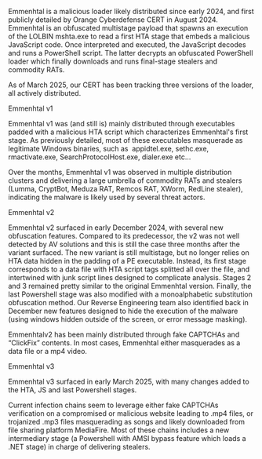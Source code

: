 Emmenhtal is a malicious loader likely distributed since early 2024, and first publicly detailed by Orange Cyberdefense CERT in August 2024.
Emmenhtal is an obfuscated multistage payload that spawns an execution of the LOLBIN mshta.exe to read a first HTA stage that embeds a malicious JavaScript code. Once interpreted and executed, the JavaScript decodes and runs a PowerShell script. The latter decrypts an obfuscated PowerShell loader which finally downloads and runs final-stage stealers and commodity RATs.

As of March 2025, our CERT has been tracking three versions of the loader, all actively distributed.

Emmenhtal v1

Emmenhtal v1 was (and still is) mainly distributed through executables padded with a malicious HTA script which characterizes Emmenhtal's first stage. As previously detailed, most of these executables masquerade as legitimate Windows binaries, such as  appidtel.exe, sethc.exe, rmactivate.exe, SearchProtocolHost.exe, dialer.exe etc...

Over the months, Emmenhtal v1 was observed in multiple distribution clusters and delivering a large umbrella of commodity RATs and stealers (Lumma, CryptBot, Meduza RAT, Remcos RAT, XWorm, RedLine stealer), indicating the malware is likely used by several threat actors.

Emmenhtal v2

Emmenhtal v2 surfaced in early December 2024, with several new obfuscation features. Compared to its predecessor, the v2 was not well detected by AV solutions and this is still the case three months after the variant surfaced. 
The new variant is still multistage, but no longer relies on HTA data hidden in the padding of a PE executable. Instead, its first stage corresponds to a data file with HTA script tags splitted all over the file, and intertwined with junk script lines designed to complicate analysis. Stages 2 and 3 remained pretty similar to the original Emmenhtal version. Finally, the last Powershell stage was also modified with a monoalphabetic substitution obfuscation method. Our Reverse Engineering team also identified back in December new features designed to hide the execution of the malware (using windows hidden outside of the screen, or error message masking).

Emmenhtalv2 has been mainly distributed through fake CAPTCHAs and “ClickFix” contents. In most cases, Emmenhtal either masquerades as a data file or a mp4 video.

Emmenhtal v3

Emmenhtal v3 surfaced in early March 2025, with many changes added to the HTA, JS and last Powershell stages.

Current infection chains seem to leverage either fake CAPTCHAs verification on a compromised or malicious website leading to .mp4 files, or trojanized .mp3 files masquerading as songs and likely downloaded from file sharing platform MediaFire.
Most of these chains includes a new intermediary stage (a Powershell with AMSI bypass feature which loads a .NET stage) in charge of delivering stealers.


